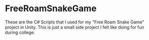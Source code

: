 # FreeRoamSnakeGame
These are the C# Scripts that I used for my "Free Roam Snake Game" project in Unity. This is just a small side project I felt like doing for fun during college.
